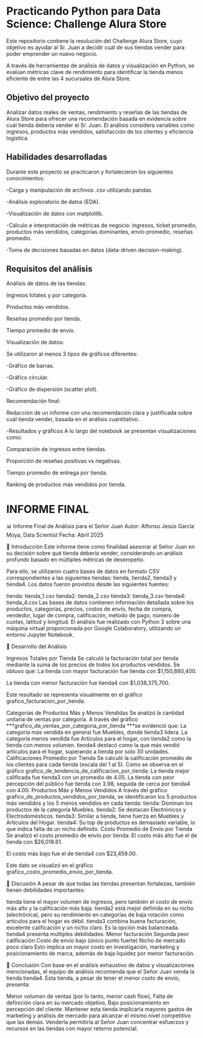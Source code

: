 # Practicando Python para Data Science: Challenge Alura Store


Este repositorio contiene la resolución del Challenge Alura Store, cuyo objetivo es ayudar al Sr. Juan a decidir cuál de sus tiendas vender para poder emprender un nuevo negocio.

A través de herramientas de análisis de datos y visualización en Python, se evalúan métricas clave de rendimiento para identificar la tienda menos eficiente de entre las 4 sucursales de Alura Store.

## Objetivo del proyecto
Analizar datos reales de ventas, rendimiento y reseñas de las tiendas de Alura Store para ofrecer una recomendación basada en evidencia sobre cuál tienda debería vender el Sr. Juan. El análisis considera variables como ingresos, productos más vendidos, satisfacción de los clientes y eficiencia logística.

## Habilidades desarrolladas
Durante este proyecto se practicaron y fortalecieron los siguientes conocimientos:

-Carga y manipulación de archivos .csv utilizando pandas.

-Análisis exploratorio de datos (EDA).

-Visualización de datos con matplotlib.

-Cálculo e interpretación de métricas de negocio: ingresos, ticket promedio, productos más vendidos, categorías dominantes, envío promedio, reseñas promedio.

-Toma de decisiones basadas en datos (data-driven decision-making).

## Requisitos del análisis
Análisis de datos de las tiendas:

Ingresos totales y por categoría.

Productos más vendidos.

Reseñas promedio por tienda.

Tiempo promedio de envío.

Visualización de datos:

Se utilizaron al menos 3 tipos de gráficos diferentes:

-Gráfico de barras.

-Gráfico circular.

-Gráfico de dispersión (scatter plot).

Recomendación final:

Redacción de un informe con una recomendación clara y justificada sobre cuál tienda vender, basada en el análisis cuantitativo.

-Resultados y gráficos
A lo largo del notebook se presentan visualizaciones como:

Comparación de ingresos entre tiendas.

Proporción de reseñas positivas vs negativas.

Tiempo promedio de entrega por tienda.

Ranking de productos más vendidos por tienda.




# INFORME FINAL
📊 Informe Final de Análisis para el Señor Juan Autor: Alfonso Jesús García Moya, Data Scientist Fecha: Abril 2025

🔹 Introducción Este informe tiene como finalidad asesorar al Señor Juan en su decisión sobre qué tienda debería vender, considerando un análisis profundo basado en múltiples métricas de desempeño.

Para ello, se utilizaron cuatro bases de datos en formato CSV correspondientes a las siguientes tiendas: tienda, tienda2, tienda3 y tienda4. Los datos fueron provistos desde las siguientes fuentes:

tienda: tienda_1.csv
tienda2: tienda_2.csv
tienda3: tienda_3.csv
tienda4: tienda_4.csv
Las bases de datos contienen información detallada sobre los productos, categorías, precios, costos de envío, fecha de compra, vendedor, lugar de compra, calificación, método de pago, número de cuotas, latitud y longitud. El análisis fue realizado con Python 3 sobre una máquina virtual proporcionada por Google Colaboratory, utilizando un entorno Jupyter Notebook.

🔹 Desarrollo del Análisis

Ingresos Totales por Tienda Se calculó la facturación total por tienda mediante la suma de los precios de todos los productos vendidos. Se obtuvo que:
La tienda con mayor facturación fue tienda con $1,150,880,400.

La tienda con menor facturación fue tienda4 con $1,038,375,700.

Este resultado se representa visualmente en el gráfico grafico_facturacion_por_tienda.

Categorías de Productos Más y Menos Vendidas Se analizó la cantidad unitaria de ventas por categoría. A través del gráfico ***grafico_de_ventas_por_categoria_por_tienda ***se evidenció que:
La categoría más vendida en general fue Muebles, donde tienda3 lidera.
La categoría menos vendida fue Artículos para el hogar, con tienda2 como la tienda con menos volumen.
tienda4 destacó como la que más vendió artículos para el hogar, superando a tienda por solo 30 unidades.
Calificaciones Promedio por Tienda Se calculó la calificación promedio de los clientes para cada tienda (escala del 1 al 5). Como se observa en el gráfico grafico_de_tendencia_de_calificacion_por_tienda:
La tienda mejor calificada fue tienda3 con un promedio de 4.05.
La tienda con peor percepción del público fue tienda con 3.98, seguida de cerca por tienda4 con 4.00.
Productos Más y Menos Vendidos A través del gráfico grafico_de_productos_vendidos_por_tienda, se identificaron los 5 productos más vendidos y los 5 menos vendidos en cada tienda:
tienda: Dominan los productos de la categoría Muebles.
tienda2: Se destacan Electrónicos y Electrodomésticos.
tienda3: Similar a tienda, tiene fuerza en Muebles y Artículos del Hogar.
tienda4: Su top de productos es demasiado variable, lo que indica falta de un nicho definido.
Costo Promedio de Envío por Tienda Se analizó el costo promedio de envío por tienda:
El costo más alto fue el de tienda con $26,018.61.

El costo más bajo fue el de tienda4 con $23,459.00.

Este dato se visualizó en el gráfico grafico_costo_promedio_envio_por_tienda.

🔹 Discusión A pesar de que todas las tiendas presentan fortalezas, también tienen debilidades importantes:

tienda tiene el mayor volumen de ingresos, pero también el costo de envío más alto y la calificación más baja.
tienda2 está mejor definida en su nicho (electrónica), pero su rendimiento en categorías de baja rotación como artículos para el hogar es débil.
tienda3 combina buena facturación, excelente calificación y un nicho claro. Es la opción más balanceada.
tienda4 presenta múltiples debilidades:
Menor facturación
Segunda peor calificación
Costo de envío bajo (único punto fuerte)
Nicho de mercado poco claro
Esto implica un mayor costo en investigación, marketing y posicionamiento de marca, además de baja liquidez por menor facturación.

🔹 Conclusión Con base en el análisis exhaustivo de datos y visualizaciones mencionadas, el equipo de análisis recomienda que el Señor Juan venda la tienda tienda4. Esta tienda, a pesar de tener el menor costo de envío, presenta:

Menor volumen de ventas (por lo tanto, menor cash flow),
Falta de definición clara en su mercado objetivo,
Bajo posicionamiento en percepción del cliente.
Mantener esta tienda implicaría mayores gastos de marketing y análisis de mercado para alcanzar el mismo nivel competitivo que las demás. Venderla permitiría al Señor Juan concentrar esfuerzos y recursos en las tiendas con mayor retorno potencial.
